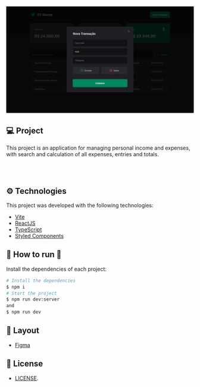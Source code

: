<h1 align="center">
  <img src=".github/img1.svg" alt=""/>
</h1>

<span align="center">
  <img src=".github/img2.png" alt="" />
</span>

## 💻 Project

This project is an application for managing personal income and expenses, with search and calculation of all expenses, entries and totals. 

</br>
</br>

## ⚙ Technologies
This project was developed with the following technologies:

- [Vite](https://vitejs.dev)
- [ReactJS](https://reactjs.org)
- [TypeScript](https://www.typescriptlang.org/)
- [Styled Components](https://styled-components.com)

## 👷 How to run 🚀

Install the dependencies of each project:
```bash
# Install the dependencies
$ npm i
# Start the project
$ npm run dev:server
and
$ npm run dev
```

## 🔖 Layout

- [Figma](https://www.figma.com/file/E1buoUNtrj5HbGbF8mJzQE/DT-Money-(Community)?t=EI3mk3tHDY9s9k5B-0)

## 📝 License

- [LICENSE](License.md).
